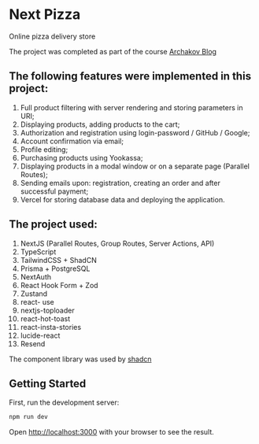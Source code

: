 # Next Pizza
Online pizza delivery store

The project was completed as part of the course [Archakov Blog](https://www.youtube.com/watch?v=GUwizGbY4cc&t=129s)

## The following features were implemented in this project:
1. Full product filtering with server rendering and storing parameters in URI;
2. Displaying products, adding products to the cart;
3. Authorization and registration using login-password / GitHub / Google;
4. Account confirmation via email;
5. Profile editing;
6. Purchasing products using Yookassa;
7. Displaying products in a modal window or on a separate page (Parallel Routes);
8. Sending emails upon: registration, creating an order and after successful payment;
9. Vercel for storing database data and deploying the application.


## The project used: 
1. NextJS (Parallel Routes, Group Routes, Server Actions, API) 
2. TypeScript 
3. TailwindCSS + ShadCN 
4. Prisma + PostgreSQL 
5. NextAuth 
6. React Hook Form + Zod 
7. Zustand 
8. react- use 
9. nextjs-toploader 
10. react-hot-toast 
11. react-insta-stories 
12. lucide-react 
13. Resend

The component library was used by [shadcn](https://ui.shadcn.com/)

## Getting Started

First, run the development server:

```bash
npm run dev
```

Open [http://localhost:3000](http://localhost:3000) with your browser to see the result.